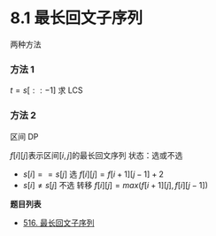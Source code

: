 # 8.1 最长回文子序列

两种方法

### 方法 1

$t = s[::-1]$
求 LCS

### 方法 2

区间 DP

$f[i][j]$表示区间$[i,j]$的最长回文序列
状态：选或不选

- $s[i]==s[j]$ 选
  $f[i][j]=f[i+1][j-1]+2$
- $s[i]\neq s[j]$ 不选 转移
  $f[i][j]=max(f[i+1][j],f[i][j-1])$

**题目列表**

- [516. 最长回文子序列](https://leetcode.cn/problems/longest-palindromic-subsequence/description/)
